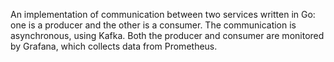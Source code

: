 An implementation of communication between two services written in Go: one is a producer and the other is a consumer. The communication is asynchronous, using Kafka. Both the producer and consumer are monitored by Grafana, which collects data from Prometheus.
